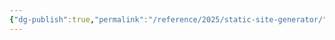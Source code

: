 ```yaml
---
{"dg-publish":true,"permalink":"/reference/2025/static-site-generator/","title":"Static Site Generator","tags":["webdev","development"],"created":"2025-08-05 16:00:16","updated":"2025-08-05T16:00:58-04:00"}
---
```



